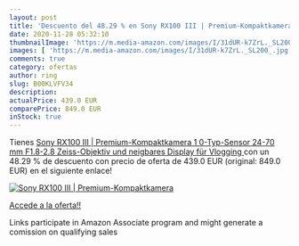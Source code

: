 ```yaml
---
layout: post
title: 'Descuento del 48.29 % en Sony RX100 III | Premium-Kompaktkamera  '
date: 2020-11-28 05:32:10
thumbnailImage: 'https://m.media-amazon.com/images/I/31dUR-k7ZrL._SL200_.jpg'
images: [ 'https://m.media-amazon.com/images/I/31dUR-k7ZrL._SL200_.jpg' ]
comments: true
category: ofertas
author: ring
slug: B00KLVFV34
description:
actualPrice: 439.0 EUR
comparePrice: 849.0 EUR
inStock: true
---
```


Tienes [Sony RX100 III | Premium-Kompaktkamera  1 0-Typ-Sensor  24-70 mm F1.8-2.8 Zeiss-Objektiv und neigbares Display für Vlogging ](https://www.amazon.de/dp/B00KLVFV34/?tag=tolees0ca-21) con un 48.29 % de descuento con precio de oferta de 439.0 EUR (original: 849.0 EUR) en el siguiente enlace!

[![Sony RX100 III | Premium-Kompaktkamera  ](https://m.media-amazon.com/images/I/31dUR-k7ZrL._SL200_.jpg)](https://www.amazon.de/dp/B00KLVFV34/?tag=tolees0ca-21)

[Accede a la oferta!!](https://www.amazon.de/dp/B00KLVFV34/?tag=tolees0ca-21)

Links participate in Amazon Associate program and might generate a comission on qualifying sales


